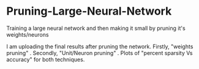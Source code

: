 # Pruning-Large-Neural-Network
Training a large neural network and then making it small by pruning it's weights/neurons

I am uploading the final results after pruning the network. 
Firstly, "weights pruning" . 
Secondly, "Unit/Neuron pruning" . 
Plots of "percent sparsity Vs accuracy" for both techniques.
